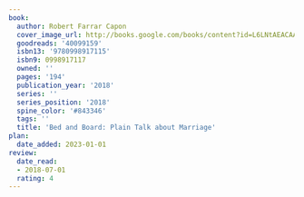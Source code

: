 ```yaml
---
book:
  author: Robert Farrar Capon
  cover_image_url: http://books.google.com/books/content?id=L6LNtAEACAAJ&printsec=frontcover&img=1&zoom=1&source=gbs_api
  goodreads: '40099159'
  isbn13: '9780998917115'
  isbn9: 0998917117
  owned: ''
  pages: '194'
  publication_year: '2018'
  series: ''
  series_position: '2018'
  spine_color: '#843346'
  tags: ''
  title: 'Bed and Board: Plain Talk about Marriage'
plan:
  date_added: 2023-01-01
review:
  date_read:
  - 2018-07-01
  rating: 4
---
```

